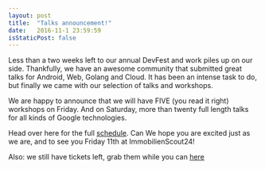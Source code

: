 ```yaml
---
layout: post
title:  "Talks announcement!"
date:   2016-11-1 23:59:59
isStaticPost: false
---
```


Less than a two weeks left to our annual DevFest and work piles up on our side.
Thankfully, we have an awesome community that submitted great talks for Android, Web, Golang and Cloud.
It has been an intense task to do, but finally we came with our selection of talks and workshops.

We are happy to announce that we will have FIVE (you read it right) workshops on Friday.
And on Saturday, more than twenty full length talks for all kinds of Google technologies.

Head over here for the full [schedule](http://2016.devfest-berlin.de/schedule/).
Can
We hope you are excited just as we are, and to see you Friday 11th at ImmobilienScout24!

Also: we still have tickets left, grab them while you can [here](http://2016.devfest-berlin.de/tickets/)
